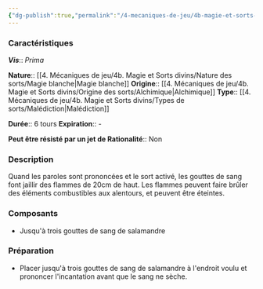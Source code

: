 ```yaml
---
{"dg-publish":true,"permalink":"/4-mecaniques-de-jeu/4b-magie-et-sorts-divins/liste-de-sorts/vis-prima/souffle-de-la-salamandre/"}
---
```



### Caractéristiques 

***Vis***:: _Prima_

**Nature**:: [[4. Mécaniques de jeu/4b. Magie et Sorts divins/Nature des sorts/Magie blanche\|Magie blanche]]
**Origine**:: [[4. Mécaniques de jeu/4b. Magie et Sorts divins/Origine des sorts/Alchimique\|Alchimique]]
**Type**:: [[4. Mécaniques de jeu/4b. Magie et Sorts divins/Types de sorts/Malédiction\|Malédiction]]

**Durée**:: 6 tours
**Expiration**:: -

**Peut être résisté par un jet de Rationalité**:: Non

### Description

Quand les paroles sont prononcées et le sort activé, les gouttes de sang font jaillir des flammes de 20cm de haut. Les flammes peuvent faire brûler des éléments combustibles aux alentours, et peuvent être éteintes.

### Composants

- Jusqu'à trois gouttes de sang de salamandre

### Préparation

- Placer jusqu'à trois gouttes de sang de salamandre à l'endroit voulu et prononcer l'incantation avant que le sang ne sèche.






